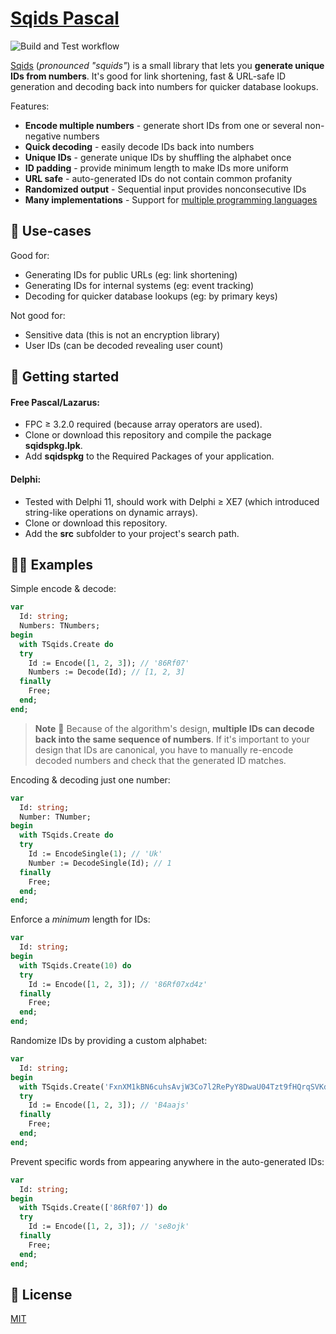 # [Sqids Pascal](https://sqids.org/pascal)

![Build and Test workflow](https://github.com/sqids/sqids-pascal/actions/workflows/build-test.yml/badge.svg?event=push)

[Sqids](https://sqids.org/pascal) (*pronounced "squids"*) is a small library that lets you **generate unique IDs from numbers**. It's good for link shortening, fast & URL-safe ID generation and decoding back into numbers for quicker database lookups.

Features:

- **Encode multiple numbers** - generate short IDs from one or several non-negative numbers
- **Quick decoding** - easily decode IDs back into numbers
- **Unique IDs** - generate unique IDs by shuffling the alphabet once
- **ID padding** - provide minimum length to make IDs more uniform
- **URL safe** - auto-generated IDs do not contain common profanity
- **Randomized output** - Sequential input provides nonconsecutive IDs
- **Many implementations** - Support for [multiple programming languages](https://sqids.org/)

## 🧰 Use-cases

Good for:

- Generating IDs for public URLs (eg: link shortening)
- Generating IDs for internal systems (eg: event tracking)
- Decoding for quicker database lookups (eg: by primary keys)

Not good for:

- Sensitive data (this is not an encryption library)
- User IDs (can be decoded revealing user count)

## 🚀 Getting started

#### Free Pascal/Lazarus:
  * FPC ≥ 3.2.0 required (because array operators are used).
  * Clone or download this repository and compile the package **sqidspkg.lpk**.
  * Add **sqidspkg** to the Required Packages of your application.
  
#### Delphi:
  * Tested with Delphi 11, should work with Delphi ≥ XE7 (which introduced string-like operations on dynamic arrays).
  * Clone or download this repository.
  * Add the **src** subfolder to your project's search path.

## 👩‍💻 Examples

Simple encode & decode:

```pascal
var
  Id: string;
  Numbers: TNumbers;
begin
  with TSqids.Create do
  try
    Id := Encode([1, 2, 3]); // '86Rf07'
    Numbers := Decode(Id); // [1, 2, 3]
  finally
    Free;
  end;
end;
```

> **Note**
> 🚧 Because of the algorithm's design, **multiple IDs can decode back into the same sequence of numbers**. If it's important to your design that IDs are canonical, you have to manually re-encode decoded numbers and check that the generated ID matches.

Encoding & decoding just one number:

```pascal
var
  Id: string;
  Number: TNumber;
begin
  with TSqids.Create do
  try
    Id := EncodeSingle(1); // 'Uk'
    Number := DecodeSingle(Id); // 1
  finally
    Free;
  end;
end;
```

Enforce a *minimum* length for IDs:

```pascal
var
  Id: string;
begin
  with TSqids.Create(10) do
  try
    Id := Encode([1, 2, 3]); // '86Rf07xd4z'
  finally
    Free;
  end;
end;
```

Randomize IDs by providing a custom alphabet:

```pascal
var
  Id: string;
begin
  with TSqids.Create('FxnXM1kBN6cuhsAvjW3Co7l2RePyY8DwaU04Tzt9fHQrqSVKdpimLGIJOgb5ZE') do
  try
    Id := Encode([1, 2, 3]); // 'B4aajs'
  finally
    Free;
  end;
end;
```

Prevent specific words from appearing anywhere in the auto-generated IDs:

```pascal
var
  Id: string;
begin
  with TSqids.Create(['86Rf07']) do
  try
    Id := Encode([1, 2, 3]); // 'se8ojk'
  finally
    Free;
  end;
end;
```

## 📝 License

[MIT](LICENSE)
